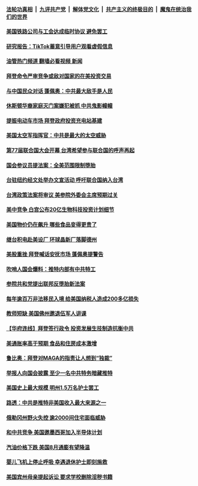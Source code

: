 ####  [法轮功真相](../../../../basic/blob/master/README.md?t=09160631) &nbsp;|&nbsp; [九评共产党](../../../../9ping.md/blob/master/README.md?t=09160631) &nbsp;|&nbsp; [解体党文化](../../../../jtdwh.md/blob/master/README.md?t=09160631)  &nbsp;|&nbsp; [共产主义的终极目的](../../../../gczydzjmd.md/blob/master/README.md?t=09160631) &nbsp;|&nbsp; [魔鬼在统治我们的世界](../../../../mgztzwmdsj.md/blob/master/README.md?t=09160631) 

#### [美国铁路公司与工会达成临时协议 避免罢工](../pages/prog203/a103529108.md?t=09160631) 

#### [研究报告：TikTok蓄意引导用户观看虚假信息](../pages/prog203/a103529138.md?t=09160631) 

#### [油管热门频道 翻墙必看视频 新闻](http://45.76.130.85:81/youtube.html?09160631)

#### [拜登命令严审竞争或敌对国家的在美投资交易](../pages/prog203/a103528963.md?t=09160631) 

#### [与中国民众对话 蓬佩奥：中共最大敌手是人民](../pages/prog203/a103528548.md?t=09160631) 

#### [休斯顿华裔家庭灭门案嫌犯被抓 中共鬼影幢幢](../pages/prog203/a103528423.md?t=09160631) 

#### [提振电动车市场 拜登政府投资充电站基建](../pages/prog203/a103528402.md?t=09160631) 

#### [美国太空军指挥官：中共是最大的太空威胁](../pages/prog203/a103528398.md?t=09160631) 

#### [第77届联合国大会开幕 台湾希望参与联合国的呼声再起](../pages/prog203/a103528350.md?t=09160631) 

#### [国会参议员提法案：全美范围限制堕胎](../pages/prog203/a103528235.md?t=09160631) 

#### [台驻纽约经文处举办文宣活动 呼吁联合国纳入台湾](../pages/prog203/a103528254.md?t=09160631) 

#### [台湾政策法案将审议 美参院外委会主席预期过关](../pages/prog203/a103528226.md?t=09160631) 

#### [美中竞争 白宫公布20亿生物科技投资计划细节](../pages/prog203/a103527978.md?t=09160631) 

#### [美国物价仍在飙升 哪些食品变得更贵了](../pages/prog203/a103527845.md?t=09160631) 

#### [继台积电赴美设厂 环球晶新厂落脚德州](../pages/prog203/a103527790.md?t=09160631) 

#### [美股重挫 拜登喊话安抚市场 蓬佩奥提警告](../pages/prog203/a103527724.md?t=09160631) 

#### [吹哨人国会爆料：推特内部有中共特工](../pages/prog203/a103527457.md?t=09160631) 

#### [参院共和党提出联邦反堕胎新法案](../pages/prog203/a103527322.md?t=09160631) 

#### [每年逾百万非法移民入境 给美国纳税人造成200多亿损失](../pages/prog203/a103527365.md?t=09160631) 

#### [教师短缺 美国佛州邀退伍军人讲课](../pages/prog203/a103527220.md?t=09160631) 

#### [【华府连线】拜登签行政令 投资发展生技制造抗衡中共](../pages/prog203/a103527209.md?t=09160631) 

#### [美通胀率高于预期 食品和住房成本激增](../pages/prog203/a103527166.md?t=09160631) 

#### [鲁比奥：拜登对MAGA的指责让人想到“独裁”](../pages/prog203/a103527082.md?t=09160631) 

#### [举报人向国会披露 至少一名中共特务暗藏推特](../pages/prog203/a103526867.md?t=09160631) 

#### [美国史上最大规模 明州1.5万名护士罢工](../pages/prog203/a103526746.md?t=09160631) 

#### [路透：中共是推特非美国收入最大来源之一](../pages/prog203/a103526737.md?t=09160631) 

#### [俄勒冈州野火失控 逾2000间住宅面临威胁](../pages/prog203/a103526655.md?t=09160631) 

#### [和中共竞争 美国邀墨西哥加入半导体计划](../pages/prog203/a103526647.md?t=09160631) 

#### [汽油价格下跌 美国8月通膨有望降温](../pages/prog203/a103526635.md?t=09160631) 

#### [婴儿飞机上停止呼吸 幸遇退休护士即刻施救](../pages/prog203/a103526602.md?t=09160631) 

#### [美国宾州母亲提起诉讼 要求学校删除淫秽书籍](../pages/prog203/a103526488.md?t=09160631) 

<img src='http://gfw-breaker.win/goodnews/indexes/prog203.md' width='0px' height='0px'/>
